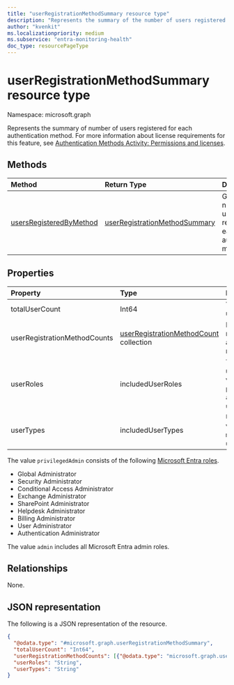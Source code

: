 ```yaml
---
title: "userRegistrationMethodSummary resource type"
description: "Represents the summary of the number of users registered for each authentication method."
author: "kvenkit"
ms.localizationpriority: medium
ms.subservice: "entra-monitoring-health"
doc_type: resourcePageType
---
```


# userRegistrationMethodSummary resource type

Namespace: microsoft.graph

Represents the summary of number of users registered for each authentication method. For more information about license requirements for this feature, see [Authentication Methods Activity: Permissions and licenses](/entra/identity/authentication/howto-authentication-methods-activity#permissions-and-licenses).

## Methods

| Method       | Return Type | Description |
|:-------------|:------------|:------------|
| [usersRegisteredByMethod](../api/authenticationmethodsroot-usersregisteredbymethod.md) | [userRegistrationMethodSummary](../resources/userregistrationmethodsummary.md) | Get the number of users registered for each authentication method. |

## Properties

|Property|Type|Description|
|:---|:---|:---|
|totalUserCount|Int64|Total number of users in the tenant.|
|userRegistrationMethodCounts|[userRegistrationMethodCount](../resources/userregistrationmethodcount.md) collection|Number of users registered for each authentication method.|
|userRoles|includedUserRoles|The role type of the user. Possible values are: `all`, `privilegedAdmin`, `admin`, `user`, `unknownFutureValue`.|
|userTypes|includedUserTypes|User type. Possible values are: `all`, `member`, `guest`, `unknownFutureValue`.|

The value `privilegedAdmin` consists of the following [Microsoft Entra roles](/entra/identity/role-based-access-control/permissions-reference?toc=%2Fgraph%2Ftoc.json).

* Global Administrator
* Security Administrator
* Conditional Access Administrator
* Exchange Administrator
* SharePoint Administrator
* Helpdesk Administrator
* Billing Administrator
* User Administrator
* Authentication Administrator

The value `admin` includes all Microsoft Entra admin roles.

## Relationships

None.

## JSON representation

The following is a JSON representation of the resource.

<!-- {
  "blockType": "resource",
  "@odata.type": "microsoft.graph.userRegistrationMethodSummary"
}
-->
``` json
{
  "@odata.type": "#microsoft.graph.userRegistrationMethodSummary",
  "totalUserCount": "Int64",
  "userRegistrationMethodCounts": [{"@odata.type": "microsoft.graph.userRegistrationMethodCount"}],
  "userRoles": "String",
  "userTypes": "String"
}
```
